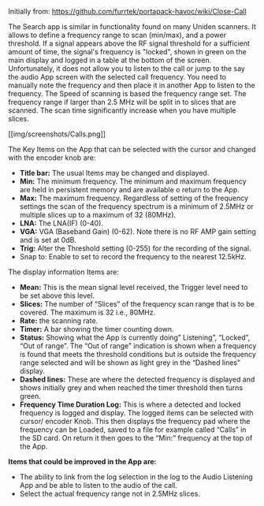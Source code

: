 Initially from: https://github.com/furrtek/portapack-havoc/wiki/Close-Call

The Search app is similar in functionality found on many Uniden scanners. It allows to define a frequency range to scan (min/max), and a power threshold. If a signal appears above the RF signal threshold for a sufficient amount of time, the signal's frequency is "locked", shown in green on the main display and logged in a table at the bottom of the screen.
Unfortunately, it does not allow you to listen to the call or jump to the say the audio App screen with the selected call frequency. You need to manually note the frequency and then place it in another App to listen to the frequency.
The Speed of scanning is based the frequency range set. The frequency range if larger than 2.5 MHz will be split in to slices that are scanned. The scan time significantly increase when you have multiple slices.

   [[img/screenshots/Calls.png]]

The Key Items on the App that can be selected with the cursor and changed with the encoder knob are:

* **Title bar:** The usual Items may be changed and displayed.
* **Min:** The minimum frequency. The minimum and maximum frequency are held in persistent memory and are available o return to the App.
* **Max:** The maximum frequency. Regardless of setting of the frequency settings the scan of the frequency spectrum is a  minimum  of 2.5MHz  or multiple slices up to a maximum of 32 (80MHz).
* **LNA:** The LNA(IF) (0-40).
* **VGA:** VGA (Baseband Gain) (0-62). Note there is no RF AMP gain setting and is set at 0dB.
* **Trig:** Alter the Threshold setting (0-255) for the recording of the signal.
* Snap to: Enable to set to record the frequency to the nearest 12.5kHz. 

The display information Items are:

* **Mean:** This is the mean signal level received, the Trigger level need to be set above this level.
* **Slices:** The number of “Slices” of the frequency scan range that is to be covered. The maximum is 32 i.e., 80MHz.
* **Rate:** the scanning rate.
* **Timer:** A bar showing the timer counting down.
* **Status:** Showing what the App is currently doing” Listening”, “Locked”, “Out of range”. The “Out of range” indication is shown when a frequency is found that meets the threshold conditions but is outside the frequency range selected and will be shown as light grey in the “Dashed lines” display.
* **Dashed lines:** These are where the detected frequency is displayed and shows initially grey and when reached the timer threshold then turns green.
* **Frequency Time Duration Log:** This is where a detected and locked frequency is logged and display. The logged items can be selected with cursor/ encoder Knob. This then displays the frequency pad where the frequency can be Loaded, saved to a file for example called “Calls” in the SD card. On return it then goes to the “Min:” frequency at the top of the App.

**Items that could be improved in the App are:**
* The ability to link from the log selection in the log to the Audio Listening App and be able to listen to the audio of the call.
* Select the actual frequency range not in 2.5MHz slices.

